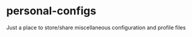 personal-configs
================

Just a place to store/share miscellaneous configuration and profile files

